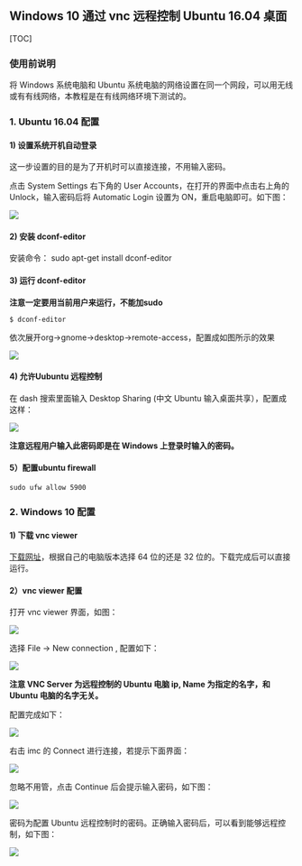 



## Windows 10 通过 vnc 远程控制 Ubuntu 16.04 桌面

[TOC]

### 使用前说明

将 Windows 系统电脑和 Ubuntu 系统电脑的网络设置在同一个网段，可以用无线或有有线网络，本教程是在有线网络环境下测试的。

### 1. Ubuntu 16.04 配置

#### 1) 设置系统开机自动登录

这一步设置的目的是为了开机时可以直接连接，不用输入密码。

点击 System Settings 右下角的 User Accounts，在打开的界面中点击右上角的 Unlock，输入密码后将 Automatic Login 设置为 ON，重启电脑即可。如下图：

![](./9.png)

#### 2) 安装 dconf-editor 

安装命令： sudo apt-get install dconf-editor 

#### 3) 运行 dconf-editor

**注意一定要用当前用户来运行，不能加sudo** 

~~~
$ dconf-editor 
~~~

依次展开org->gnome->desktop->remote-access，配置成如图所示的效果

![](./1.png)



#### 4) 允许Uubuntu 远程控制

在 dash 搜索里面输入 Desktop Sharing (中文 Ubuntu 输入桌面共享），配置成这样：

![](./2.png)

**注意远程用户输入此密码即是在 Windows 上登录时输入的密码。**



#### 5）配置ubuntu firewall 

```
sudo ufw allow 5900 
```



### 2. Windows 10 配置

#### 1) 下载 vnc viewer

[下载网址](https://www.realvnc.com/en/connect/download/viewer/)，根据自己的电脑版本选择 64 位的还是 32 位的。下载完成后可以直接运行。

#### 2）vnc viewer 配置

打开 vnc viewer 界面，如图：

![](./3.png)

选择 File ->  New connection , 配置如下：

![](./4.png)

**注意 VNC Server 为远程控制的 Ubuntu 电脑 ip, Name 为指定的名字，和 Ubuntu 电脑的名字无关。**

配置完成如下：

![](./5.png)

右击 imc 的 Connect 进行连接，若提示下面界面：

![](./8.png)

忽略不用管，点击 Continue 后会提示输入密码，如下图：

![](./6.png)

密码为配置 Ubuntu 远程控制时的密码。正确输入密码后，可以看到能够远程控制，如下图：

![](./7.png)

